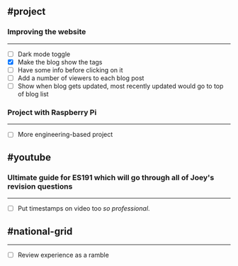 ## #project 

### Improving the website
---
- [ ] Dark mode toggle
- [x] Make the blog show the tags 
- [ ] Have some info before clicking on it
- [ ] Add a number of viewers to each blog post
- [ ] Show when blog gets updated, most recently updated would go to top of blog list

### Project with Raspberry Pi
---
- [ ] More engineering-based project

## #youtube 

### Ultimate guide for ES191 which will go through all of Joey's revision questions
---
- [ ] Put timestamps on video too *so professional*.

## #national-grid
---
- [ ] Review experience as a ramble